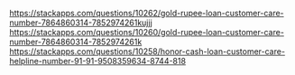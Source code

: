 https://stackapps.com/questions/10262/gold-rupee-loan-customer-care-number-7864860314-7852974261kujjj<br>https://stackapps.com/questions/10260/gold-rupee-loan-customer-care-number-7864860314-7852974261k<br>https://stackapps.com/questions/10258/honor-cash-loan-customer-care-helpline-number-91-91-9508359634-8744-818
